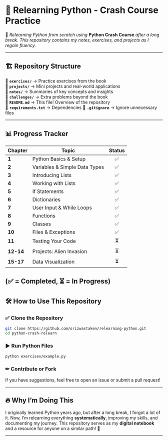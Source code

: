 # 🚀 **Relearning Python - Crash Course Practice**

📌 _Relearning Python from scratch using_ **Python Crash Course** _after a long break. This repository contains my notes, exercises, and projects as I regain fluency._

---

## 🏗 **Repository Structure**

📂 **`exercises/`** → Practice exercises from the book  
📂 **`projects/`** → Mini projects and real-world applications  
📂 **`notes/`** → Summaries of key concepts and insights  
📂 **`challenges/`** → Extra problems beyond the book  
📄 **`README.md`** → This file! Overview of the repository  
📄 **`requirements.txt`** → Dependencies
📄 **`.gitignore`** → Ignore unnecessary files

---

## 📊 **Progress Tracker**

| Chapter   | Topic                         | Status |
| --------- | ----------------------------- | :----: |
| **1**     | Python Basics & Setup         |   ✅   |
| **2**     | Variables & Simple Data Types |   ✅   |
| **3**     | Introducing Lists             |   ✅   |
| **4**     | Working with Lists            |   ✅   |
| **5**     | If Statements                 |   ✅   |
| **6**     | Dictionaries                  |   ✅   |
| **7**     | User Input & While Loops      |   ✅   |
| **8**     | Functions                     |   ✅   |
| **9**     | Classes                       |   ✅   |
| **10**    | Files & Exceptions            |   ✅   |
| **11**    | Testing Your Code             |   ⏳   |
| **12-14** | Projects: Alien Invasion      |   ⏳   |
| **15-17** | Data Visualization            |   ⏳   |

## (✅ = Completed, ⏳ = In Progress)

## 🛠 **How to Use This Repository**

### ✅ Clone the Repository

```bash
git clone https://github.com/orizwastaken/relearning-python.git
cd python-crash-relearn
```

### ▶ Run Python Files

```bash
python exercises/example.py
```

### ✏ Contribute or Fork

If you have suggestions, feel free to open an issue or submit a pull request!

---

## 🔥 **Why I’m Doing This**

I originally learned Python years ago, but after a long break, I forgot a lot of it. Now, I’m relearning everything **systematically**, improving my skills, and documenting my journey. This repository serves as my **digital notebook** and a resource for anyone on a similar path! 🚀

---
